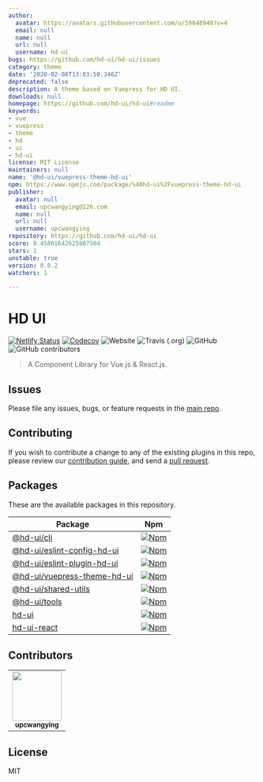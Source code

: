 ```yaml
---
author:
  avatar: https://avatars.githubusercontent.com/u/59648948?v=4
  email: null
  name: null
  url: null
  username: hd-ui
bugs: https://github.com/hd-ui/hd-ui/issues
category: theme
date: '2020-02-08T13:03:50.346Z'
deprecated: false
description: A theme based on Vuepress for HD UI.
downloads: null
homepage: https://github.com/hd-ui/hd-ui#readme
keywords:
- vue
- vuepress
- theme
- hd
- ui
- hd-ui
license: MIT License
maintainers: null
name: '@hd-ui/vuepress-theme-hd-ui'
npm: https://www.npmjs.com/package/%40hd-ui%2Fvuepress-theme-hd-ui
publisher:
  avatar: null
  email: upcwangying@126.com
  name: null
  url: null
  username: upcwangying
repository: https://github.com/hd-ui/hd-ui
score: 0.45801642625807504
stars: 1
unstable: true
version: 0.0.2
watchers: 1

---
```


# HD UI

[![Netlify Status](https://api.netlify.com/api/v1/badges/676f920d-6051-496d-8264-27e0e97ff7da/deploy-status)](https://app.netlify.com/sites/hd-ui/deploys)
[![Codecov](https://img.shields.io/codecov/c/gh/hd-ui/hd-ui)](https://codecov.io/gh/hd-ui/hd-ui)
![Website](https://img.shields.io/website?url=https%3A%2F%2Fhd-ui.com)
![Travis (.org)](https://img.shields.io/travis/hd-ui/hd-ui)
![GitHub](https://img.shields.io/github/license/hd-ui/hd-ui)
![GitHub contributors](https://img.shields.io/github/contributors/hd-ui/hd-ui)

> A Component Library for Vue.js & React.js.

## Issues

Please file any issues, bugs, or feature requests in the [main
repo](https://github.com/hd-ui/hd-ui/issues/new).

## Contributing

If you wish to contribute a change to any of the existing plugins in this repo,
please review our [contribution guide](https://github.com/hd-ui/hd-ui/blob/master/.github/CONTRIBUTING.md),
and send a [pull request](https://github.com/hd-ui/hd-ui/pulls).

## Packages
These are the available packages in this repository.

| Package | Npm |
|--------|-----|
| [@hd-ui/cli](./packages/@hd-ui/cli) | [![Npm](https://img.shields.io/npm/v/@hd-ui/cli)](https://www.npmjs.com/package/@hd-ui/cli) |
| [@hd-ui/eslint-config-hd-ui](./packages/@hd-ui/eslint-config-hd-ui) | [![Npm](https://img.shields.io/npm/v/@hd-ui/eslint-config-hd-ui)](https://www.npmjs.com/package/@hd-ui/eslint-config-hd-ui) |
| [@hd-ui/eslint-plugin-hd-ui](./packages/@hd-ui/eslint-plugin-hd-ui) | [![Npm](https://img.shields.io/npm/v/@hd-ui/eslint-plugin-hd-ui)](https://www.npmjs.com/package/@hd-ui/eslint-plugin-hd-ui) |
| [@hd-ui/vuepress-theme-hd-ui](./packages/@hd-ui/vuepress-theme-hd-ui) | [![Npm](https://img.shields.io/npm/v/@hd-ui/vuepress-theme-hd-ui)](https://www.npmjs.com/package/@hd-ui/vuepress-theme-hd-ui) |
| [@hd-ui/shared-utils](./packages/@hd-ui/shared-utils) | [![Npm](https://img.shields.io/npm/v/@hd-ui/shared-utils)](https://www.npmjs.com/package/@hd-ui/shared-utils) |
| [@hd-ui/tools](./packages/@hd-ui/tools) | [![Npm](https://img.shields.io/npm/v/@hd-ui/tools)](https://www.npmjs.com/package/@hd-ui/tools) |
| [hd-ui](./packages/hd-ui) | [![Npm](https://img.shields.io/npm/v/hd-ui)](https://www.npmjs.com/package/hd-ui) |
| [hd-ui-react](./packages/hd-ui-react) | [![Npm](https://img.shields.io/npm/v/hd-ui-react)](https://www.npmjs.com/package/hd-ui-react) |

## Contributors

<!-- ALL-CONTRIBUTORS-LIST:START - Do not remove or modify this section -->
<!-- prettier-ignore-start -->
<!-- markdownlint-disable -->
<table>
  <tr>
    <td align="center"><a href="https://upcwangying.com"><img src="https://avatars1.githubusercontent.com/u/19725091?v=4" width="100px;" alt=""/><br /><sub><b>upcwangying</b></sub></a></td>
  </tr>
</table>

<!-- markdownlint-enable -->
<!-- prettier-ignore-end -->
<!-- ALL-CONTRIBUTORS-LIST:END -->

## License

MIT
